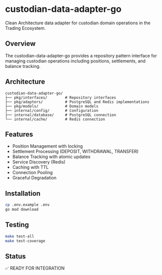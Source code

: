 # custodian-data-adapter-go

Clean Architecture data adapter for custodian domain operations in the Trading Ecosystem.

## Overview

The custodian-data-adapter-go provides a repository pattern interface for managing custodian operations including positions, settlements, and balance tracking.

## Architecture

```
custodian-data-adapter-go/
├── pkg/interfaces/        # Repository interfaces
├── pkg/adapters/          # PostgreSQL and Redis implementations
├── pkg/models/            # Domain models
├── internal/config/       # Configuration
├── internal/database/     # PostgreSQL connection
└── internal/cache/        # Redis connection
```

## Features

- Position Management with locking
- Settlement Processing (DEPOSIT, WITHDRAWAL, TRANSFER)
- Balance Tracking with atomic updates
- Service Discovery (Redis)
- Caching with TTL
- Connection Pooling
- Graceful Degradation

## Installation

```bash
cp .env.example .env
go mod download
```

## Testing

```bash
make test-all
make test-coverage
```

## Status

✅ READY FOR INTEGRATION
